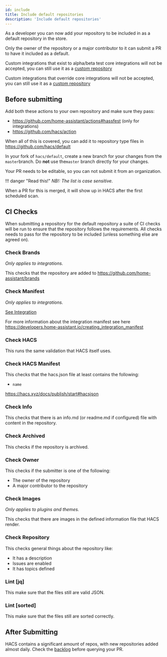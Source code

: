 ```yaml
---
id: include
title: Include default repositories
description: 'Include default repositories'
---
```


As a developer you can now add your repository to be included in as a default repository in the store.

Only the owner of the repository or a major contributor to it can submit a PR to have it included as a default.

Custom integrations that exist to alpha/beta test core integrations will not be accepted, you can still use it as a [custom repository](/docs/faq/custom_repositories.md)

Custom integrations that override core integrations will not be accepted, you can still use it as a [custom repository](/docs/faq/custom_repositories.md)

## Before submitting

Add both these actions to your own repository and make sure they pass:

- https://github.com/home-assistant/actions#hassfest (only for integrations)
- https://github.com/hacs/action

When all of this is covered, you can add it to repository type files in https://github.com/hacs/default

In your fork of `hacs/default`, create a new branch for your changes from the `master`branch. Do **not** use the`master` branch directly for your changes.

Your PR needs to be editable, so you can not submit it from an organization.

!!! danger "Read this!"
    _NB!: The list is case sensitive._


When a PR for this is merged, it will show up in HACS after the first scheduled scan.

## CI Checks

When submitting a repository for the default repository a suite of CI checks will be run to ensure that the repository follows the requirements.
All checks needs to pass for the repository to be included (unless something else are agreed on).

### Check Brands

_Only applies to integrations._

This checks that the repository are added to https://github.com/home-assistant/brands

### Check Manifest

_Only applies to integrations._

[See Integration](integration.md#manifestjson)

For more information about the integration manifest see here https://developers.home-assistant.io/creating_integration_manifest

### Check HACS

This runs the same validation that HACS itself uses.

### Check HACS Manifest

This checks that the hacs.json file at least contains the following:

- `name`

https://hacs.xyz/docs/publish/start#hacsjson

### Check Info

This checks that there is an info.md (or readme.md if configured) file with content in the repository.

### Check Archived

This checks if the repository is archived.

### Check Owner

This checks if the submitter is one of the following:
- The owner of the repository
- A major contributor to the repository

### Check Images

_Only applies to plugins and themes._

This checks that there are images in the defined information file that HACS render.

### Check Repository

This checks general things about the repository like:

- It has a description
- Issues are enabled
- It has topics defined

### Lint [jq]

This make sure that the files still are valid JSON.

### Lint [sorted]

This make sure that the files still are sorted correctly.

## After Submitting

HACS contains a significant amount of repos, with new repositories added almost daily. Check the [backlog](https://github.com/hacs/default/pulls?q=is%3Apr+is%3Aopen+draft%3Afalse+sort%3Acreated-asc) before querying your PR.
